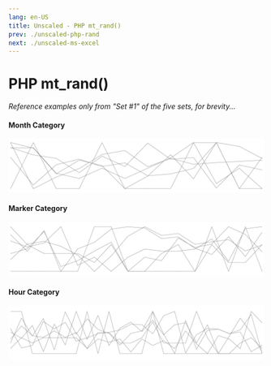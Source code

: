 ```yaml
---
lang: en-US
title: Unscaled - PHP mt_rand()
prev: ./unscaled-php-rand
next: ./unscaled-ms-excel
---
```


# PHP mt_rand()

_Reference examples only from "Set #1" of the five sets, for brevity..._

#### Month Category

![Month Sparkline](../_media/sparklines/mtr-mo-s1.jpg 'Set #1 Unscaled Month Overlay')

#### Marker Category

![Marker Sparkline](../_media/sparklines/mtr-mrk-s1.jpg 'Set #1 Unscaled Marker Overlay')

#### Hour Category

![Hour Sparkline](../_media/sparklines/mtr-hr-s1.jpg 'Set #1 Unscaled Hour Overlay')
